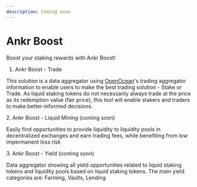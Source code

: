 ```yaml
---
description: Coming soon
---
```


# Ankr Boost

Boost your staking rewards with Ankr Boost!

1. Ankr Boost - Trade

This solution is a data aggregator using [OpenOcean](https://openocean.finance)'s trading aggregator information to enable users to make the best trading solution - Stake or Trade. As liquid staking tokens do not necessarily always trade at the price as its redemption value (fair price), this tool will enable stakers and traders to make better-informed decisions.

2\. Ankr Boost - Liquid Mining (coming soon)

Easily find opportunities to provide liquidity to liquidity pools in decentralized exchanges and earn trading fees, while benefiting from low impermanent loss risk

3\. Ankr Boost - Yield (coming soon)

Data aggregator showing all yield opportunities related to liquid staking tokens and liquidity pools based on liquid staking tokens. The main yield categories are: Farming, Vaults, Lending
